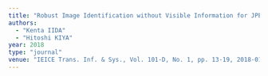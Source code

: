 ```yaml
---
title: "Robust Image Identification without Visible Information for JPEG Images"
authors:
  - "Kenta IIDA"
  - "Hitoshi KIYA"
year: 2018
type: "journal"
venue: "IEICE Trans. Inf. & Sys., Vol. 101-D, No. 1, pp. 13-19, 2018-01-01."
---
```

